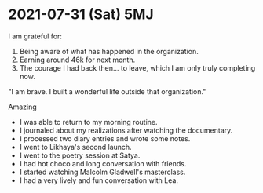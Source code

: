 # 2021-07-31 (Sat) 5MJ

I am grateful for:

1. Being aware of what has happened in the organization.
2. Earning around 46k for next month.
3. The courage I had back then... to leave, which I am only truly completing now.

"I am brave. I built a wonderful life outside that organization."

Amazing

- I was able to return to my morning routine.
- I journaled about my realizations after watching the documentary.
- I processed two diary entries and wrote some notes.
- I went to Likhaya's second launch.
- I went to the poetry session at Satya.
- I had hot choco and long conversation with friends.
- I started watching Malcolm Gladwell's masterclass.
- I had a very lively and fun conversation with Lea.

